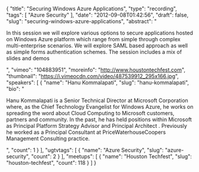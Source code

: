 {
  "title": "Securing Windows Azure Applications",
  "type": "recording",
  "tags": [
    "Azure Security"
  ],
  "date": "2012-09-08T01:42:56",
  "draft": false,
  "slug": "securing-windows-azure-applications",
  "abstract": "<p>In this session we will explore various options to secure applications hosted on Windows Azure platform which range from simple through complex multi-enterprise scenarios. We will explore SAML based approach as well as simple forms authentication schemes. The session includes a mix of slides and demos</p>",
  "vimeo": "104883951",
  "moreinfo": "http://www.houstontechfest.com",
  "thumbnail": "https://i.vimeocdn.com/video/487539912_295x166.jpg",
  "speakers": [
    {
      "name": "Hanu Kommalapati",
      "slug": "hanu-kommalapati",
      "bio": "<p>Hanu Kommalapati is a Senior Technical Director at Microsoft Corporation where, as the Chief Technology Evangelist for Windows Azure, he works on spreading the word about Cloud Computing to Microsoft customers, partners and community. In the past, he has held positions within Microsoft as Principal Platform Strategy Advisor and Principal Architect . Previously he worked as a Principal Consultant at PriceWaterhouseCoopers Management Consulting practice.</p>",
      "count": 1
    }
  ],
  "ugtvtags": [
    {
      "name": "Azure Security",
      "slug": "azure-security",
      "count": 2
    }
  ],
  "meetups": [
    {
      "name": "Houston Techfest",
      "slug": "houston-techfest",
      "count": 118
    }
  ]
}